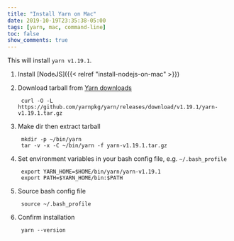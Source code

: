```yaml
---
title: "Install Yarn on Mac"
date: 2019-10-19T23:35:38-05:00
tags: [yarn, mac, command-line]
toc: false
show_comments: true
---
```


This will install `yarn v1.19.1`.

1. Install [NodeJS]({{< relref "install-nodejs-on-mac" >}})
1. Download tarball from [Yarn downloads](https://github.com/yarnpkg/yarn/releases)

        curl -O -L https://github.com/yarnpkg/yarn/releases/download/v1.19.1/yarn-v1.19.1.tar.gz

1. Make dir then extract tarball

        mkdir -p ~/bin/yarn
        tar -v -x -C ~/bin/yarn -f yarn-v1.19.1.tar.gz

1. Set environment variables in your bash config file, e.g. `~/.bash_profile`

        export YARN_HOME=$HOME/bin/yarn/yarn-v1.19.1
        export PATH=$YARN_HOME/bin:$PATH

1. Source bash config file

        source ~/.bash_profile

1. Confirm installation

        yarn --version
